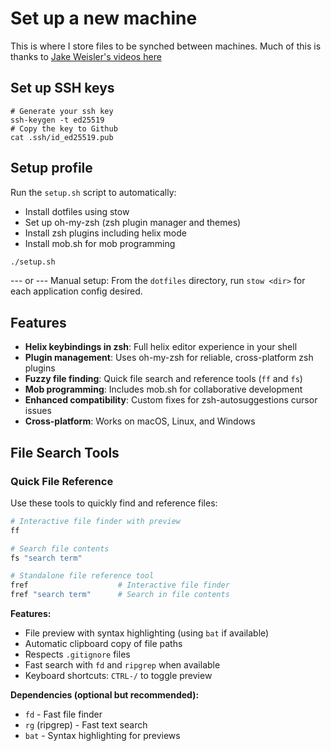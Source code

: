 # Set up a new machine

This is where I store files to be synched between machines.
Much of this is thanks to [Jake Weisler's videos here](https://www.youtube.com/watch?v=70YMTHAZyy4&list=PL1C97G3GhlHdANMFUIXTcFr14R7b7EBj9&pp=iAQB)

## Set up SSH keys

```
# Generate your ssh key
ssh-keygen -t ed25519
# Copy the key to Github
cat .ssh/id_ed25519.pub
```

## Setup profile
Run the `setup.sh` script to automatically:
- Install dotfiles using stow
- Set up oh-my-zsh (zsh plugin manager and themes)
- Install zsh plugins including helix mode
- Install mob.sh for mob programming

```bash
./setup.sh
```

--- or ---
Manual setup:
From the `dotfiles` directory, run `stow <dir>` for each application config desired.

## Features
- **Helix keybindings in zsh**: Full helix editor experience in your shell
- **Plugin management**: Uses oh-my-zsh for reliable, cross-platform zsh plugins
- **Fuzzy file finding**: Quick file search and reference tools (`ff` and `fs`)
- **Mob programming**: Includes mob.sh for collaborative development
- **Enhanced compatibility**: Custom fixes for zsh-autosuggestions cursor issues
- **Cross-platform**: Works on macOS, Linux, and Windows

## File Search Tools

### Quick File Reference
Use these tools to quickly find and reference files:

```bash
# Interactive file finder with preview
ff

# Search file contents
fs "search term"

# Standalone file reference tool
fref                    # Interactive file finder
fref "search term"      # Search in file contents
```

**Features:**
- File preview with syntax highlighting (using `bat` if available)
- Automatic clipboard copy of file paths
- Respects `.gitignore` files
- Fast search with `fd` and `ripgrep` when available
- Keyboard shortcuts: `CTRL-/` to toggle preview

**Dependencies (optional but recommended):**
- `fd` - Fast file finder
- `rg` (ripgrep) - Fast text search
- `bat` - Syntax highlighting for previews
